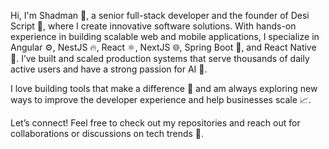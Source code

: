 Hi, I'm Shadman 👋, a senior full-stack developer and the founder of Desi Script 🚀, where I create innovative software solutions. With hands-on experience in building scalable web and mobile applications, I specialize in Angular ⚙️, NestJS 🔥, React ⚛️, NextJS 🌐, Spring Boot 🌱, and React Native 📱. I’ve built and scaled production systems that serve thousands of daily active users and have a strong passion for AI 🤖.

I love building tools that make a difference 🌟 and am always exploring new ways to improve the developer experience and help businesses scale 📈.

Let’s connect! Feel free to check out my repositories and reach out for collaborations or discussions on tech trends 🤝.
